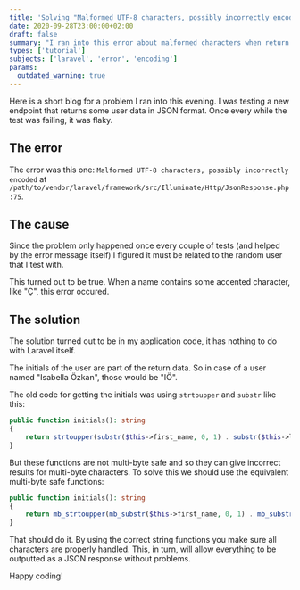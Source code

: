 ```yaml
---
title: 'Solving "Malformed UTF-8 characters, possibly incorrectly encoded" error in Laravel'
date: 2020-09-28T23:00:00+02:00
draft: false
summary: "I ran into this error about malformed characters when return a JSON response. The solution is using multi-byte safe string functions."
types: ['tutorial']
subjects: ['laravel', 'error', 'encoding']
params:
  outdated_warning: true
---
```

Here is a short blog for a problem I ran into this evening. I was testing a new endpoint that returns some user data in JSON format. Once every while the test was failing, it was flaky.

## The error
The error was this one:
`Malformed UTF-8 characters, possibly incorrectly encoded` at `/path/to/vendor/laravel/framework/src/Illuminate/Http/JsonResponse.php:75`.

## The cause
Since the problem only happened once every couple of tests (and helped by the error message itself) I figured it must be related to the random user that I test with.

This turned out to be true. When a name contains some accented character, like "Ç", this error occured.

## The solution
The solution turned out to be in my application code, it has nothing to do with Laravel itself.

The initials of the user are part of the return data. So in case of a user named "Isabella Özkan", those would be "IÖ".

The old code for getting the initials was using `strtoupper` and `substr` like this:
```php
public function initials(): string
{
    return strtoupper(substr($this->first_name, 0, 1) . substr($this->last_name, 0, 1));
}
```

But these functions are not multi-byte safe and so they can give incorrect results for multi-byte characters. To solve this we should use the equivalent multi-byte safe functions:

```php
public function initials(): string
{
    return mb_strtoupper(mb_substr($this->first_name, 0, 1) . mb_substr($this->last_name, 0, 1));
}
```

That should do it. By using the correct string functions you make sure all characters are properly handled. This, in turn, will allow everything to be outputted as a JSON response without problems.

Happy coding!